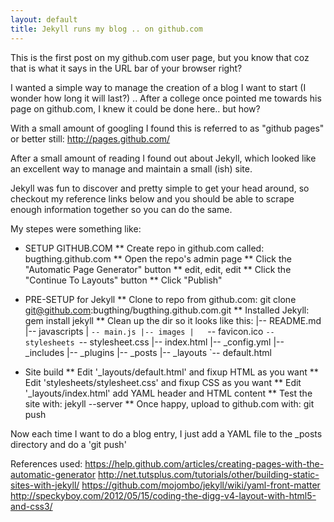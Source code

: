 ```yaml
---
layout: default
title: Jekyll runs my blog .. on github.com
---
```

This is the first post on my github.com user page, but you know that coz that 
is what it says in the URL bar of your browser right?

I wanted a simple way to manage the creation of a blog I want to start (I wonder
how long it will last?) .. After a college once pointed me towards his page on 
github.com, I knew it could be done here.. but how?

With a small amount of googling I found this is referred to as "github pages" 
or better still: http://pages.github.com/

After a small amount of reading I found out about Jekyll, which looked like an 
excellent way to manage and maintain a small (ish) site.

Jekyll was fun to discover and pretty simple to get your head around, so 
checkout my reference links below and you should be able to scrape enough 
information together so you can do the same.

My stepes were something like:

* SETUP GITHUB.COM
** Create repo in github.com called: bugthing.github.com
** Open the repo's admin page
** Click the "Automatic Page Generator" button
** edit, edit, edit
** Click the "Continue To Layouts" button
** Click "Publish" 

* PRE-SETUP for Jekyll
** Clone to repo from github.com: git clone git@github.com:bugthing/bugthing.github.com.git
** Installed Jekyll: gem install jekyll
** Clean up the dir so it looks like this:
  |-- README.md
  |-- javascripts
  |   `-- main.js
  |-- images
  |   `-- favicon.ico
  `-- stylesheets
      `-- stylesheet.css
  |-- index.html
  |-- _config.yml
  |-- _includes
  |-- _plugins
  |-- _posts
  |-- _layouts
      `-- default.html

* Site build
** Edit '_layouts/default.html' and fixup HTML as you want
** Edit 'stylesheets/stylesheet.css' and fixup CSS as you want
** Edit '_layouts/index.html' add YAML header and HTML content
** Test the site with: jekyll --server
** Once happy, upload to github.com with: git push

Now each time I want to do a blog entry, I just add a YAML file to the _posts 
directory and do a 'git push'

References used: 
 https://help.github.com/articles/creating-pages-with-the-automatic-generator
 http://net.tutsplus.com/tutorials/other/building-static-sites-with-jekyll/
 https://github.com/mojombo/jekyll/wiki/yaml-front-matter
 http://speckyboy.com/2012/05/15/coding-the-digg-v4-layout-with-html5-and-css3/

